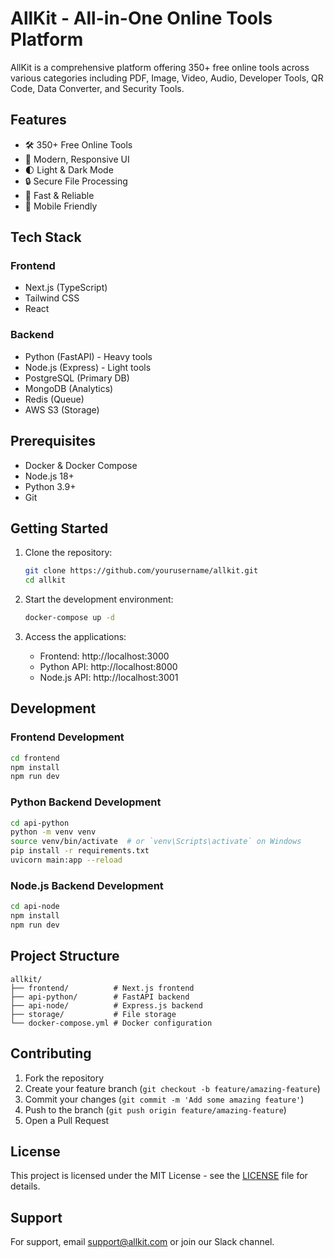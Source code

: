 # AllKit - All-in-One Online Tools Platform

AllKit is a comprehensive platform offering 350+ free online tools across various categories including PDF, Image, Video, Audio, Developer Tools, QR Code, Data Converter, and Security Tools.

## Features

- 🛠️ 350+ Free Online Tools
- 🎨 Modern, Responsive UI
- 🌓 Light & Dark Mode
- 🔒 Secure File Processing
- 🚀 Fast & Reliable
- 📱 Mobile Friendly

## Tech Stack

### Frontend
- Next.js (TypeScript)
- Tailwind CSS
- React

### Backend
- Python (FastAPI) - Heavy tools
- Node.js (Express) - Light tools
- PostgreSQL (Primary DB)
- MongoDB (Analytics)
- Redis (Queue)
- AWS S3 (Storage)

## Prerequisites

- Docker & Docker Compose
- Node.js 18+
- Python 3.9+
- Git

## Getting Started

1. Clone the repository:
   ```bash
   git clone https://github.com/yourusername/allkit.git
   cd allkit
   ```

2. Start the development environment:
   ```bash
   docker-compose up -d
   ```

3. Access the applications:
   - Frontend: http://localhost:3000
   - Python API: http://localhost:8000
   - Node.js API: http://localhost:3001

## Development

### Frontend Development
```bash
cd frontend
npm install
npm run dev
```

### Python Backend Development
```bash
cd api-python
python -m venv venv
source venv/bin/activate  # or `venv\Scripts\activate` on Windows
pip install -r requirements.txt
uvicorn main:app --reload
```

### Node.js Backend Development
```bash
cd api-node
npm install
npm run dev
```

## Project Structure

```
allkit/
├── frontend/          # Next.js frontend
├── api-python/        # FastAPI backend
├── api-node/          # Express.js backend
├── storage/           # File storage
└── docker-compose.yml # Docker configuration
```

## Contributing

1. Fork the repository
2. Create your feature branch (`git checkout -b feature/amazing-feature`)
3. Commit your changes (`git commit -m 'Add some amazing feature'`)
4. Push to the branch (`git push origin feature/amazing-feature`)
5. Open a Pull Request

## License

This project is licensed under the MIT License - see the [LICENSE](LICENSE) file for details.

## Support

For support, email support@allkit.com or join our Slack channel. 